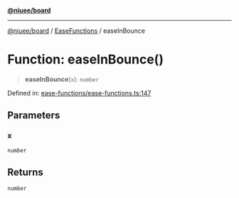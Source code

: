 [**@niuee/board**](../../../README.md)

***

[@niuee/board](../../../globals.md) / [EaseFunctions](../README.md) / easeInBounce

# Function: easeInBounce()

> **easeInBounce**(`x`): `number`

Defined in: [ease-functions/ease-functions.ts:147](https://github.com/niuee/board/blob/e6c1edcccf6525a0cc9088782c7c4653e837f533/src/ease-functions/ease-functions.ts#L147)

## Parameters

### x

`number`

## Returns

`number`
